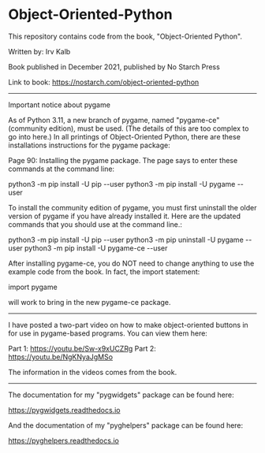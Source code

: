 # Object-Oriented-Python
 
This repository contains code from the book, "Object-Oriented Python".

Written by:  Irv Kalb

Book published in December 2021, published by No Starch Press

Link to book:  https://nostarch.com/object-oriented-python

-----------------------------------

Important notice about pygame

As of Python 3.11, a new branch of pygame, named "pygame-ce" (community edition), must be used.  (The details of this are too complex to go into here.)  In all printings of Object-Oriented Python, there are these installations instructions for the pygame package:

Page 90:  Installing the pygame package.  The page says to enter these commands at the command line:

python3 -m pip install -U pip --user
python3 -m pip install -U pygame --user

To install the community edition of pygame, you must first uninstall the older version of pygame if you have already installed it. Here are the updated commands that you should use at the command line.:

python3 -m pip install -U pip --user
python3 -m pip uninstall -U pygame --user 
python3 -m pip install -U pygame-ce --user

After installing pygame-ce, you do NOT need to change anything to use the example code from the book. In fact, the import statement:

import pygame

will work to bring in the new pygame-ce package.

----------------------------------


I have posted a two-part video on how to make object-oriented buttons in
for use in pygame-based programs.  You can view them here:

Part 1:  https://youtu.be/Sw-x9xUCZRg
Part 2:  https://youtu.be/NgKNyaJgMSo

The information in the videos comes from the book.

---
The documentation for my "pygwidgets" package can be found here:

   https://pygwidgets.readthedocs.io
   
And the documentation of my "pyghelpers" package can be found here:

   https://pyghelpers.readthedocs.io

